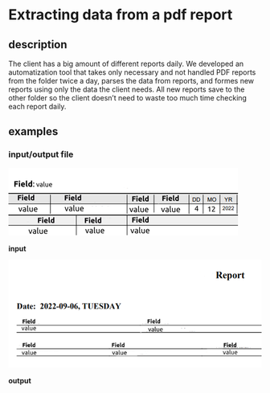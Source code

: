 # Extracting data from a pdf report

## description
The client has a big amount of different reports daily. We developed an automatization tool that takes only necessary and not handled PDF reports from the folder twice a day, parses the data from reports, and formes new reports using only the data the client needs. All new reports save to the other folder so the client doesn’t need to waste too much time checking each report daily.

## examples
### input/output file

![img_5.png](assets/img_5.png)

**input**

![img_6.png](assets/img_6.png)

**output**
